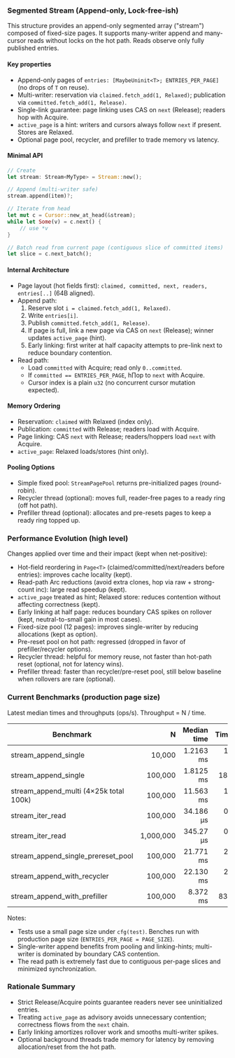 ### Segmented Stream (Append-only, Lock-free-ish)

This structure provides an append-only segmented array ("stream") composed of fixed-size pages. It supports many-writer append and many-cursor reads without locks on the hot path. Reads observe only fully published entries.

#### Key properties
- Append-only pages of `entries: [MaybeUninit<T>; ENTRIES_PER_PAGE]` (no drops of `T` on reuse).
- Multi-writer: reservation via `claimed.fetch_add(1, Relaxed)`; publication via `committed.fetch_add(1, Release)`.
- Single-link guarantee: page linking uses CAS on `next` (Release); readers hop with Acquire.
- `active_page` is a hint: writers and cursors always follow `next` if present. Stores are Relaxed.
- Optional page pool, recycler, and prefiller to trade memory vs latency.

#### Minimal API
```rust
// Create
let stream: Stream<MyType> = Stream::new();

// Append (multi-writer safe)
stream.append(item)?;

// Iterate from head
let mut c = Cursor::new_at_head(&stream);
while let Some(v) = c.next() {
    // use *v
}

// Batch read from current page (contiguous slice of committed items)
let slice = c.next_batch();
```

#### Internal Architecture
- Page layout (hot fields first): `claimed, committed, next, readers, entries[..]` (64B aligned).
- Append path:
  1) Reserve slot `i = claimed.fetch_add(1, Relaxed)`.
  2) Write `entries[i]`.
  3) Publish `committed.fetch_add(1, Release)`.
  4) If page is full, link a new page via CAS on `next` (Release); winner updates `active_page` (hint).
  5) Early linking: first writer at half capacity attempts to pre-link next to reduce boundary contention.
- Read path:
  - Load `committed` with Acquire; read only `0..committed`.
  - If `committed == ENTRIES_PER_PAGE`, h∏op to `next` with Acquire.
  - Cursor index is a plain `u32` (no concurrent cursor mutation expected).

#### Memory Ordering
- Reservation: `claimed` with Relaxed (index only).
- Publication: `committed` with Release; readers load with Acquire.
- Page linking: CAS `next` with Release; readers/hoppers load `next` with Acquire.
- `active_page`: Relaxed loads/stores (hint only).

#### Pooling Options
- Simple fixed pool: `StreamPagePool` returns pre-initialized pages (round-robin).
- Recycler thread (optional): moves full, reader-free pages to a ready ring (off hot path).
- Prefiller thread (optional): allocates and pre-resets pages to keep a ready ring topped up.

### Performance Evolution (high level)
Changes applied over time and their impact (kept when net-positive):

- Hot-field reordering in `Page<T>` (claimed/committed/next/readers before entries): improves cache locality (kept).
- Read-path Arc reductions (avoid extra clones, hop via raw + strong-count inc): large read speedup (kept).
- `active_page` treated as hint; Relaxed store: reduces contention without affecting correctness (kept).
- Early linking at half page: reduces boundary CAS spikes on rollover (kept, neutral-to-small gain in most cases).
- Fixed-size pool (12 pages): improves single-writer by reducing allocations (kept as option).
- Pre-reset pool on hot path: regressed (dropped in favor of prefiller/recycler options).
- Recycler thread: helpful for memory reuse, not faster than hot-path reset (optional, not for latency wins).
- Prefiller thread: faster than recycler/pre-reset pool, still below baseline when rollovers are rare (optional).

### Current Benchmarks (production page size)
Latest median times and throughputs (ops/s). Throughput = N / time.

| Benchmark | N | Median time | Time/op | Ops/s |
|---|---:|---:|---:|---:|
| stream_append_single | 10,000 | 1.2163 ms | 121.6 ns | 8.22 M/s |
| stream_append_single | 100,000 | 1.8125 ms | 18.1 ns | 55.2 M/s |
| stream_append_multi (4×25k total 100k) | 100,000 | 11.563 ms | 115.6 ns | 8.65 M/s |
| stream_iter_read | 100,000 | 34.186 µs | 0.342 ns | 2.93 G/s |
| stream_iter_read | 1,000,000 | 345.27 µs | 0.345 ns | 2.90 G/s |
| stream_append_single_prereset_pool | 100,000 | 21.771 ms | 217.7 ns | 4.59 M/s |
| stream_append_with_recycler | 100,000 | 22.130 ms | 221.3 ns | 4.52 M/s |
| stream_append_with_prefiller | 100,000 | 8.372 ms | 83.7 ns | 11.95 M/s |

Notes:
- Tests use a small page size under `cfg(test)`. Benches run with production page size (`ENTRIES_PER_PAGE = PAGE_SIZE`).
- Single-writer append benefits from pooling and linking-hints; multi-writer is dominated by boundary CAS contention.
- The read path is extremely fast due to contiguous per-page slices and minimized synchronization.

### Rationale Summary
- Strict Release/Acquire points guarantee readers never see uninitialized entries.
- Treating `active_page` as advisory avoids unnecessary contention; correctness flows from the `next` chain.
- Early linking amortizes rollover work and smooths multi-writer spikes.
- Optional background threads trade memory for latency by removing allocation/reset from the hot path.


